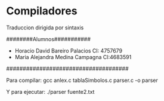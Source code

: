 # Compiladores
Traduccion dirigida por sintaxis

########Alumnos###########
- Horacio David Bareiro Palacios CI: 4757679
- Maria Alejandra Medina Campagna CI:4683591

#####################################

Para compilar:
gcc anlex.c tablaSimbolos.c parser.c -o parser

Y para ejecutar:
./parser fuente2.txt
